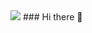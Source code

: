 <img src="https://capsule-render.vercel.app/api?type=transparent&fontColor=703ee5&height=300&section=header&text=Frontend%20spaces&desc=development%20by%20wooki&fontSize=90"/>
### Hi there 👋

<!--
**wookiya1364/wookiya1364** is a ✨ _special_ ✨ repository because its `README.md` (this file) appears on your GitHub profile.

Here are some ideas to get you started:

- 🔭 I’m currently working on ...
- 🌱 I’m currently learning ...
- 👯 I’m looking to collaborate on ...
- 🤔 I’m looking for help with ...
- 💬 Ask me about ...
- 📫 How to reach me: ...
- 😄 Pronouns: ...
- ⚡ Fun fact: ...
-->
